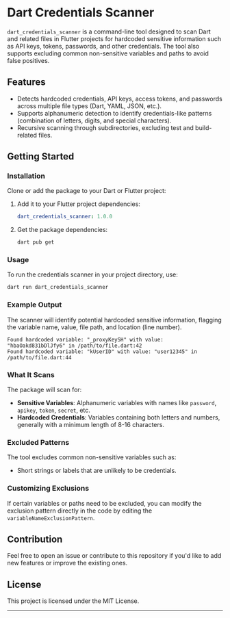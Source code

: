 # Dart Credentials Scanner

`dart_credentials_scanner` is a command-line tool designed to scan Dart and related files in Flutter projects for hardcoded sensitive information such as API keys, tokens, passwords, and other credentials. 
The tool also supports excluding common non-sensitive variables and paths to avoid false positives.

## Features

- Detects hardcoded credentials, API keys, access tokens, and passwords across multiple file types (Dart, YAML, JSON, etc.).
- Supports alphanumeric detection to identify credentials-like patterns (combination of letters, digits, and special characters).
- Recursive scanning through subdirectories, excluding test and build-related files.

## Getting Started

### Installation

Clone or add the package to your Dart or Flutter project:

1. Add it to your Flutter project dependencies:
   ```yaml
   dart_credentials_scanner: 1.0.0

2. Get the package dependencies:
   ```bash
   dart pub get
   ```

### Usage

To run the credentials scanner in your project directory, use:

```bash
dart run dart_credentials_scanner
```

### Example Output

The scanner will identify potential hardcoded sensitive information, flagging the variable name, value, file path, and location (line number).

```
Found hardcoded variable: "_proxyKeySH" with value: "hbaOakd831bDlJfy6" in /path/to/file.dart:42
Found hardcoded variable: "kUserID" with value: "user12345" in /path/to/file.dart:44
```

### What It Scans

The package will scan for:

- **Sensitive Variables**: Alphanumeric variables with names like `password`, `apikey`, `token`, `secret`, etc.
- **Hardcoded Credentials**: Variables containing both letters and numbers, generally with a minimum length of 8-16 characters.

### Excluded Patterns

The tool excludes common non-sensitive variables such as:

- Short strings or labels that are unlikely to be credentials.


### Customizing Exclusions

If certain variables or paths need to be excluded, you can modify the exclusion pattern directly in the code by editing the `variableNameExclusionPattern`.

## Contribution

Feel free to open an issue or contribute to this repository if you'd like to add new features or improve the existing ones.

## License

This project is licensed under the MIT License.

---